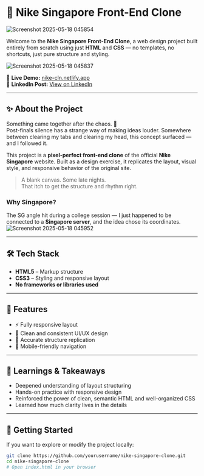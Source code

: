# 🏈 Nike Singapore Front-End Clone
![Screenshot 2025-05-18 045854](https://github.com/user-attachments/assets/4fd989b2-91c1-4cde-a9ac-483c7d1d48a0)

Welcome to the **Nike Singapore Front-End Clone**, a web design project built entirely from scratch using just **HTML** and **CSS** — no templates, no shortcuts, just pure structure and styling.

![Screenshot 2025-05-18 045837](https://github.com/user-attachments/assets/d92b994a-bb60-4035-8c2c-1e521b368460)


🔗 **Live Demo:** [nike-cln.netlify.app](https://nike-cln.netlify.app/)  
🔗 **LinkedIn Post:** [View on LinkedIn](https://lnkd.in/ee5rwmQt)

---

## ✨ About the Project

Something came together after the chaos. 🧩  
Post-finals silence has a strange way of making ideas louder. Somewhere between clearing my tabs and clearing my head, this concept surfaced — and I followed it.

This project is a **pixel-perfect front-end clone** of the official **Nike Singapore** website. Built as a design exercise, it replicates the layout, visual style, and responsive behavior of the original site.

> A blank canvas. Some late nights.  
> That itch to get the structure and rhythm right.

### Why Singapore?
The SG angle hit during a college session — I just happened to be connected to a **Singapore server**, and the idea chose its coordinates.
![Screenshot 2025-05-18 045952](https://github.com/user-attachments/assets/cb9eacf2-fdc7-4722-9c63-4fda980febdd)

---

## 🛠️ Tech Stack

- **HTML5** – Markup structure
- **CSS3** – Styling and responsive layout
- **No frameworks or libraries used**

---

## 📐 Features

- ⚡ Fully responsive layout
- 🎨 Clean and consistent UI/UX design
- 🧩 Accurate structure replication
- 📱 Mobile-friendly navigation

---

## 🧠 Learnings & Takeaways

- Deepened understanding of layout structuring
- Hands-on practice with responsive design
- Reinforced the power of clean, semantic HTML and well-organized CSS
- Learned how much clarity lives in the details

---

## 🚀 Getting Started

If you want to explore or modify the project locally:

```bash
git clone https://github.com/yourusername/nike-singapore-clone.git
cd nike-singapore-clone
# Open index.html in your browser



